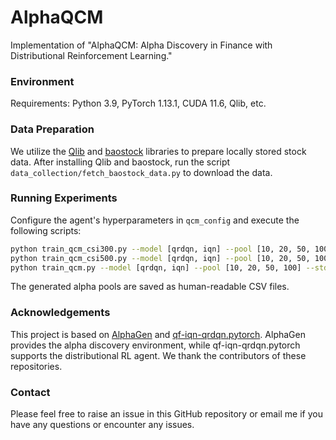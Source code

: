 # AlphaQCM
Implementation of "AlphaQCM: Alpha Discovery in Finance with Distributional Reinforcement Learning."

### Environment

Requirements: Python 3.9, PyTorch 1.13.1, CUDA 11.6, Qlib, etc.

### Data Preparation

We utilize the [Qlib](https://github.com/microsoft/qlib#data-preparation) and [baostock](http://baostock.com/baostock) libraries to prepare locally stored stock data. After installing Qlib and baostock, run the script `data_collection/fetch_baostock_data.py` to download the data.

### Running Experiments

Configure the agent's hyperparameters in `qcm_config` and execute the following scripts:
```bash
python train_qcm_csi300.py --model [qrdqn, iqn] --pool [10, 20, 50, 100] --std-lam [0.5, 1.0, 2.0]
python train_qcm_csi500.py --model [qrdqn, iqn] --pool [10, 20, 50, 100] --std-lam [0.5, 1.0, 2.0]
python train_qcm.py --model [qrdqn, iqn] --pool [10, 20, 50, 100] --std-lam [0.5, 1.0, 2.0]
```

The generated alpha pools are saved as human-readable CSV files.

### Acknowledgements

This project is based on [AlphaGen](https://github.com/RL-MLDM/alphagen/tree/master) and [qf-iqn-qrdqn.pytorch](https://github.com/toshikwa/fqf-iqn-qrdqn.pytorch). AlphaGen provides the alpha discovery environment, while qf-iqn-qrdqn.pytorch supports the distributional RL agent. We thank the contributors of these repositories.

### Contact

Please feel free to raise an issue in this GitHub repository or email me if you have any questions or encounter any issues.